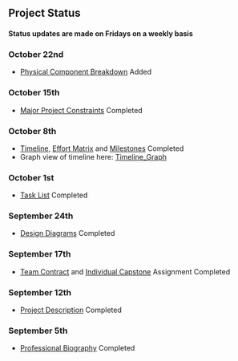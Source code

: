 ## Project Status  
#### Status updates are made on Fridays on a weekly basis

### October 22nd
- [Physical Component Breakdown](../main/Assignments/Physical_Components.md) Added
### October 15th
- [Major Project Constraints](../main/Assignments/Major_Project_Constraints.md) Completed
### October 8th
- [Timeline]( ../main/Assignments/Milestones_Timeline_EffortMatrix/Timeline.md), [Effort Matrix](../main/Assignments/Milestones_Timeline_EffortMatrix/EffortMatrix.md) and [Milestones](../main/Assignments/Milestones_Timeline_EffortMatrix/Milestones.md) Completed <br>
- Graph view of timeline here: [Timeline_Graph](../main/Assignments/Milestones_Timeline_EffortMatrix/Timeline_Graph.PNG)
### October 1st
- [Task List](../main/Assignments/Task_List.md) Completed
### September 24th
- [Design Diagrams](../main/Assignments/Design_Diagrams) Completed
### September 17th
- [Team Contract](../main/Assignments/Team_Contract.md) and [Individual Capstone](../main/Assignments/HW_Essays/Individual_Capstone) Assignment Completed
### September 12th
- [Project Description](../main/Assignments/Project_Description.md) Completed
### September 5th
- [Professional Biography](../main/Assignments/Professional_Bios/Stone_Soward_Bio.md) Completed


